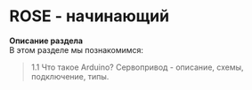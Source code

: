 # ROSE - начинающий
**Описание раздела**  
В этом разделе мы познакомимся:
> 1.1 Что такое Arduino?
> Сервопривод - описание, схемы, подключение, типы.
